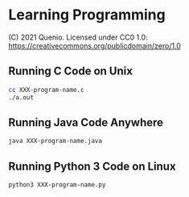 # Learning Programming

(C) 2021 Quenio. Licensed under CC0 1.0: https://creativecommons.org/publicdomain/zero/1.0

## Running C Code on Unix

```sh
cc XXX-program-name.c
./a.out
```

## Running Java Code Anywhere

```sh
java XXX-program-name.java
```

## Running Python 3 Code on Linux

```sh
python3 XXX-program-name.py
```
